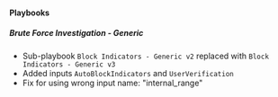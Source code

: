 
#### Playbooks

##### Brute Force Investigation - Generic

- Sub-playbook `Block Indicators - Generic v2` replaced with `Block Indicators - Generic v3`
- Added inputs `AutoBlockIndicators` and `UserVerification`
- Fix for using wrong input name: "internal_range"
